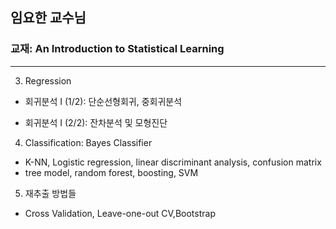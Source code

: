 ## 임요한 교수님
### 교재: An Introduction to Statistical Learning


-------


3. Regression

- 회귀분석 I (1/2): 단순선형회귀, 중회귀분석

- 회귀분석 I (2/2): 잔차분석 및 모형진단


4. Classification: Bayes Classifier

- K-NN, Logistic regression, linear discriminant analysis, confusion matrix
- tree model, random forest, boosting, SVM

5. 재추출 방법들

- Cross Validation, Leave-one-out CV,Bootstrap
